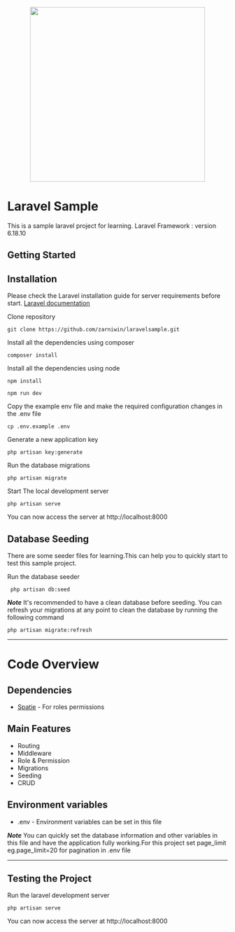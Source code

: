 <p align="center"><img src="https://res.cloudinary.com/dtfbvvkyp/image/upload/v1566331377/laravel-logolockup-cmyk-red.svg" width="400"></p>

# Laravel Sample

This is a sample laravel project for learning.
Laravel Framework : version 6.18.10

## Getting Started

## Installation

 Please check the Laravel installation guide for server requirements before start. [Laravel documentation](https://laravel.com/docs)

Clone repository
```
git clone https://github.com/zarniwin/laravelsample.git
```

Install all the dependencies using composer
```
composer install
```

Install all the dependencies using node
```
npm install
```

```
npm run dev
```

Copy the example env file and make the required configuration changes in the .env file
```
cp .env.example .env
```

Generate a new application key
```
php artisan key:generate
```

Run the database migrations
```
php artisan migrate
```

Start The local development server
```
php artisan serve
```
You can now access the server at http://localhost:8000


## Database Seeding

There are some seeder files for learning.This can help you to quickly start to test this sample project.

Run the database seeder
```
 php artisan db:seed
```

***Note*** It's recommended to have a clean database before seeding. You can refresh your migrations at any point to clean the database by running the following command

```
php artisan migrate:refresh
```


---


# Code Overview


## Dependencies

   - [Spatie](https://github.com/spatie/laravel-permission) - For roles permissions


## Main Features

   - Routing
   - Middleware   
   - Role & Permission
   - Migrations
   - Seeding
   - CRUD



## Environment variables
   - .env - Environment variables can be set in this file

***Note*** You can quickly set the database information and other variables in this file and have the application fully working.For this project set page_limit eg.page_limit=20 for pagination in .env file

---


## Testing the Project

Run the laravel development server
```
php artisan serve
```

You can now access the server at http://localhost:8000
